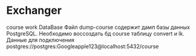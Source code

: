 # Exchanger
course work 
DataBase
Файл dump-course содержит дамп базы данных PostgreSQL. Необходимо воссоздать бд course таблицу convert и lk. Данные для подключения
postgres://postgres:Googleapple123@localhost:5432/course
